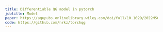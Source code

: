 ```yaml
---
title: Differentiable QG model in pytorch
jobtitle: Model
paper: https://agupubs.onlinelibrary.wiley.com/doi/full/10.1029/2022MS003124
code: https://github.com/hrkz/torchqg
---
```

